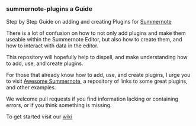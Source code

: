 ### summernote-plugins a Guide
Step by Step Guide on adding and creating Plugins for [Summernote](https://github.com/summernote/summernote/)

There is a lot of confusion on how to not only add plugins and make them useable within the Summernote Editor, but also how to create them, and how to interact with data in the editor.

This repository will hopefully help to dispell, and make understanding how to add, use, and create plugins.

For those that already know how to add, use, and create plugins, I urge you to visit [Awesome Summernote](https://github.com/summernote/awesome-summernote), a repository of links to some great plugins, and other examples.

We welcome pull requests if you find information lacking or containing errors, or if you think something is missing.

To get started visit our [wiki](https://github.com/DiemenDesign/summernote-plugins/wiki)
